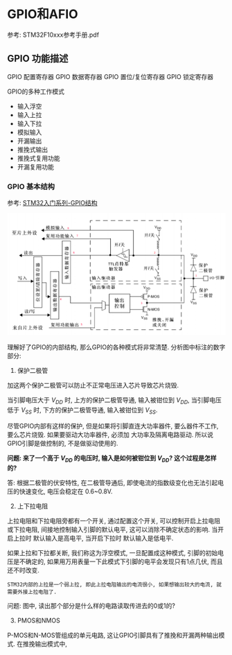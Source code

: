 # GPIO和AFIO

参考: STM32F10xxx参考手册.pdf

## GPIO 功能描述

GPIO 配置寄存器
GPIO 数据寄存器
GPIO 置位/复位寄存器
GPIO 锁定寄存器

GPIO的多种工作模式

- 输入浮空
- 输入上拉
- 输入下拉
- 模拟输入
- 开漏输出
- 推挽式输出
- 推挽式复用功能
- 开漏复用功能

### GPIO 基本结构

参考: [STM32入门系列-GPIO结构](https://zhuanlan.zhihu.com/p/67412159)

![](images/GPIO端口的基本结构.png)

理解好了GPIO的内部结构, 那么GPIO的各种模式将非常清楚. 分析图中标注的数字部分:

1. 保护二极管

加这两个保护二极管可以防止不正常电压进入芯片导致芯片烧毁.

当引脚电压大于 $V_{DD}$ 时, 上方的保护二极管导通, 输入被钳位到 $V_{DD}$, 当引脚电压低于 $V_{SS}$ 时, 下方的保护二极管导通, 输入被钳位到 $V_{SS}$.

尽管GPIO内部有这样的保护, 但是如果将引脚直连大功率器件, 要么器件不工作, 要么芯片烧毁. 如果要驱动大功率器件, 必须加 大功率及隔离电路驱动. 所以说GPIO引脚是做控制的, 不是做驱动使用的.

**问题: 来了一个高于 $V_{DD}$ 的电压时, 输入是如何被钳位到 $V_{DD}$? 这个过程是怎样的?**

答: 根据二极管的伏安特性, 在二极管导通后, 即使电流的指数级变化也无法引起电压的快速变化, 电压会稳定在 0.6~0.8V.

2. 上下拉电阻

上拉电阻和下拉电阻旁都有一个开关, 通过配置这个开关, 可以控制开启上拉电阻或下拉电阻, 间接地控制输入引脚的默认电平, 这可以消除不确定状态的影响. 当开启上拉时 默认输入是高电平, 当开启下拉时 默认输入是低电平.

如果上拉和下拉都关断, 我们称这为浮空模式, 一旦配置成这种模式, 引脚的初始电压是不确定的, 如果用万用表量一下此模式下引脚的电平会发现只有1点几伏, 而且还不时改变.

``` STM32内部的上拉是一个弱上拉, 即此上拉电阻输出的电流很小, 如果想输出较大的电流, 就需要外接上拉电阻了. ```

问题: 图中, 读出那个部分是什么样的电路读取传进去的0或1的?

3. PMOS和NMOS

P-MOS和N-MOS管组成的单元电路, 这让GPIO引脚具有了推挽和开漏两种输出模式. 在推挽输出模式中,
